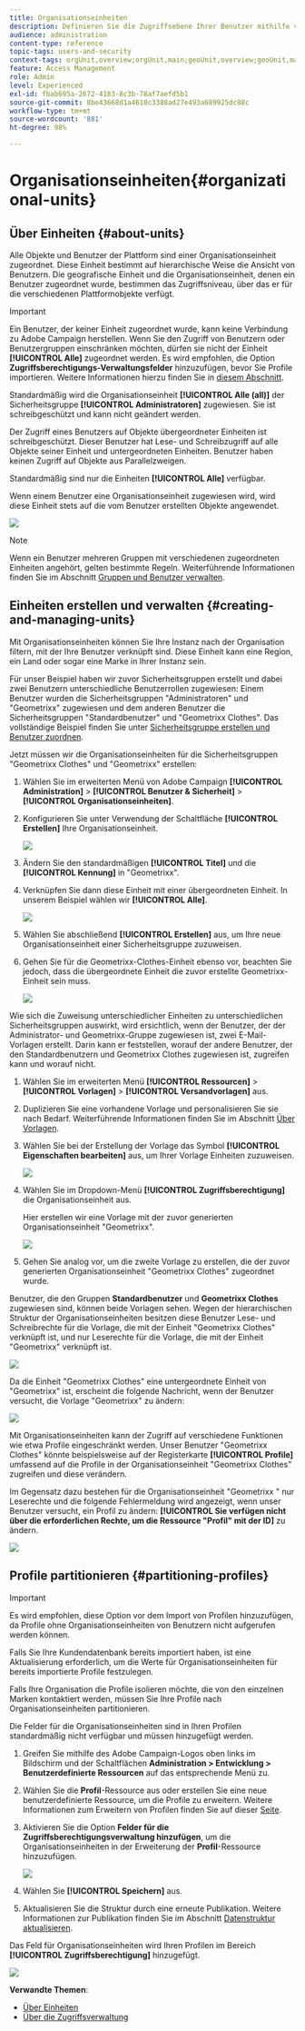 ```yaml
---
title: Organisationseinheiten
description: Definieren Sie die Zugriffsebene Ihrer Benutzer mithilfe von Organisationseinheiten.
audience: administration
content-type: reference
topic-tags: users-and-security
context-tags: orgUnit,overview;orgUnit,main;geoUnit,overview;geoUnit,main
feature: Access Management
role: Admin
level: Experienced
exl-id: fbab695a-2672-4183-8c3b-78af7aefd5b1
source-git-commit: 8be43668d1a4610c3388ad27e493a689925dc88c
workflow-type: tm+mt
source-wordcount: '881'
ht-degree: 98%

---
```


# Organisationseinheiten{#organizational-units}

## Über Einheiten {#about-units}

Alle Objekte und Benutzer der Plattform sind einer Organisationseinheit zugeordnet. Diese Einheit bestimmt auf hierarchische Weise die Ansicht von Benutzern. Die geografische Einheit und die Organisationseinheit, denen ein Benutzer zugeordnet wurde, bestimmen das Zugriffsniveau, über das er für die verschiedenen Plattformobjekte verfügt.

>[!IMPORTANT]
>
>Ein Benutzer, der keiner Einheit zugeordnet wurde, kann keine Verbindung zu Adobe Campaign herstellen. Wenn Sie den Zugriff von Benutzern oder Benutzergruppen einschränken möchten, dürfen sie nicht der Einheit **[!UICONTROL Alle]** zugeordnet werden. Es wird empfohlen, die Option **Zugriffsberechtigungs-Verwaltungsfelder** hinzuzufügen, bevor Sie Profile importieren. Weitere Informationen hierzu finden Sie in [diesem Abschnitt](../../administration/using/organizational-units.md#partitioning-profiles).
>
>Standardmäßig wird die Organisationseinheit **[!UICONTROL Alle (all)]** der Sicherheitsgruppe **[!UICONTROL Administratoren]** zugewiesen. Sie ist schreibgeschützt und kann nicht geändert werden.

Der Zugriff eines Benutzers auf Objekte übergeordneter Einheiten ist schreibgeschützt. Dieser Benutzer hat Lese- und Schreibzugriff auf alle Objekte seiner Einheit und untergeordneten Einheiten. Benutzer haben keinen Zugriff auf Objekte aus Parallelzweigen.

Standardmäßig sind nur die Einheiten **[!UICONTROL Alle]** verfügbar.

Wenn einem Benutzer eine Organisationseinheit zugewiesen wird, wird diese Einheit stets auf die vom Benutzer erstellten Objekte angewendet.

![](assets/user_management_2.png)

>[!NOTE]
>
>Wenn ein Benutzer mehreren Gruppen mit verschiedenen zugeordneten Einheiten angehört, gelten bestimmte Regeln. Weiterführende Informationen finden Sie im Abschnitt [Gruppen und Benutzer verwalten](../../administration/using/managing-groups-and-users.md).

## Einheiten erstellen und verwalten        {#creating-and-managing-units}

Mit Organisationseinheiten können Sie Ihre Instanz nach der Organisation filtern, mit der Ihre Benutzer verknüpft sind. Diese Einheit kann eine Region, ein Land oder sogar eine Marke in Ihrer Instanz sein.

Für unser Beispiel haben wir zuvor Sicherheitsgruppen erstellt und dabei zwei Benutzern unterschiedliche Benutzerrollen zugewiesen: Einem Benutzer wurden die Sicherheitsgruppen &quot;Administratoren&quot; und &quot;Geometrixx&quot; zugewiesen und dem anderen Benutzer die Sicherheitsgruppen &quot;Standardbenutzer&quot; und &quot;Geometrixx Clothes&quot;. Das vollständige Beispiel finden Sie unter [Sicherheitsgruppe erstellen und Benutzer zuordnen](../../administration/using/managing-groups-and-users.md#creating-a-security-group-and-assigning-users).

Jetzt müssen wir die Organisationseinheiten für die Sicherheitsgruppen &quot;Geometrixx Clothes&quot; und &quot;Geometrixx&quot; erstellen:

1. Wählen Sie im erweiterten Menü von Adobe Campaign **[!UICONTROL Administration]** > **[!UICONTROL Benutzer &amp; Sicherheit]** > **[!UICONTROL Organisationseinheiten]**.
1. Konfigurieren Sie unter Verwendung der Schaltfläche **[!UICONTROL Erstellen]** Ihre Organisationseinheit.

   ![](assets/manage_units_1.png)

1. Ändern Sie den standardmäßigen **[!UICONTROL Titel]** und die **[!UICONTROL Kennung]** in &quot;Geometrixx&quot;.
1. Verknüpfen Sie dann diese Einheit mit einer übergeordneten Einheit. In unserem Beispiel wählen wir **[!UICONTROL Alle]**.

   ![](assets/manage_units_2.png)

1. Wählen Sie abschließend **[!UICONTROL Erstellen]** aus, um Ihre neue Organisationseinheit einer Sicherheitsgruppe zuzuweisen.
1. Gehen Sie für die Geometrixx-Clothes-Einheit ebenso vor, beachten Sie jedoch, dass die übergeordnete Einheit die zuvor erstellte Geometrixx-Einheit sein muss.

   ![](assets/manage_units_3.png)

Wie sich die Zuweisung unterschiedlicher Einheiten zu unterschiedlichen Sicherheitsgruppen auswirkt, wird ersichtlich, wenn der Benutzer, der der Administrator- und Geometrixx-Gruppe zugewiesen ist, zwei E-Mail-Vorlagen erstellt. Darin kann er feststellen, worauf der andere Benutzer, der den Standardbenutzern und Geometrixx Clothes zugewiesen ist, zugreifen kann und worauf nicht.

1. Wählen Sie im erweiterten Menü **[!UICONTROL Ressourcen]** > **[!UICONTROL Vorlagen]** > **[!UICONTROL Versandvorlagen]** aus.
1. Duplizieren Sie eine vorhandene Vorlage und personalisieren Sie sie nach Bedarf. Weiterführende Informationen finden Sie im Abschnitt [Über Vorlagen](../../start/using/marketing-activity-templates.md).
1. Wählen Sie bei der Erstellung der Vorlage das Symbol **[!UICONTROL Eigenschaften bearbeiten]** aus, um Ihrer Vorlage Einheiten zuzuweisen.

   ![](assets/manage_units_6.png)

1. Wählen Sie im Dropdown-Menü **[!UICONTROL Zugriffsberechtigung]** die Organisationseinheit aus.

   Hier erstellen wir eine Vorlage mit der zuvor generierten Organisationseinheit &quot;Geometrixx&quot;.

   ![](assets/manage_units_5.png)

1. Gehen Sie analog vor, um die zweite Vorlage zu erstellen, die der zuvor generierten Organisationseinheit &quot;Geometrixx Clothes&quot; zugeordnet wurde.

Benutzer, die den Gruppen **Standardbenutzer** und **Geometrixx Clothes** zugewiesen sind, können beide Vorlagen sehen. Wegen der hierarchischen Struktur der Organisationseinheiten besitzen diese Benutzer Lese- und Schreibrechte für die Vorlage, die mit der Einheit &quot;Geometrixx Clothes&quot; verknüpft ist, und nur Leserechte für die Vorlage, die mit der Einheit &quot;Geometrixx&quot; verknüpft ist.

![](assets/manage_units_7.png)

Da die Einheit &quot;Geometrixx Clothes&quot; eine untergeordnete Einheit von &quot;Geometrixx&quot; ist, erscheint die folgende Nachricht, wenn der Benutzer versucht, die Vorlage &quot;Geometrixx&quot; zu ändern:

![](assets/manage_units_8.png)

Mit Organisationseinheiten kann der Zugriff auf verschiedene Funktionen wie etwa Profile eingeschränkt werden. Unser Benutzer &quot;Geometrixx Clothes&quot; könnte beispielsweise auf der Registerkarte **[!UICONTROL Profile]** umfassend auf die Profile in der Organisationseinheit &quot;Geometrixx Clothes&quot; zugreifen und diese verändern.

Im Gegensatz dazu bestehen für die Organisationseinheit &quot;Geometrixx &quot; nur Leserechte und die folgende Fehlermeldung wird angezeigt, wenn unser Benutzer versucht, ein Profil zu ändern: **[!UICONTROL Sie verfügen nicht über die erforderlichen Rechte, um die Ressource &quot;Profil&quot; mit der ID]** zu ändern.

![](assets/manage_units_10.png)

## Profile partitionieren {#partitioning-profiles}

>[!IMPORTANT]
>
>Es wird empfohlen, diese Option vor dem Import von Profilen hinzuzufügen, da Profile ohne Organisationseinheiten von Benutzern nicht aufgerufen werden können.
>
>Falls Sie Ihre Kundendatenbank bereits importiert haben, ist eine Aktualisierung erforderlich, um die Werte für Organisationseinheiten für bereits importierte Profile festzulegen.

Falls Ihre Organisation die Profile isolieren möchte, die von den einzelnen Marken kontaktiert werden, müssen Sie Ihre Profile nach Organisationseinheiten partitionieren.

Die Felder für die Organisationseinheiten sind in Ihren Profilen standardmäßig nicht verfügbar und müssen hinzugefügt werden.

1. Greifen Sie mithilfe des Adobe Campaign-Logos oben links im Bildschirm und der Schaltflächen **Administration > Entwicklung > Benutzerdefinierte Ressourcen** auf das entsprechende Menü zu.
1. Wählen Sie die **Profil**-Ressource aus oder erstellen Sie eine neue benutzerdefinierte Ressource, um die Profile zu erweitern. Weitere Informationen zum Erweitern von Profilen finden Sie auf dieser [Seite](../../developing/using/extending-the-profile-resource-with-a-new-field.md#step-1--extend-the-profile-resource).
1. Aktivieren Sie die Option **Felder für die Zugriffsberechtigungsverwaltung hinzufügen**, um die Organisationseinheiten in der Erweiterung der **Profil**-Ressource hinzuzufügen.

   ![](assets/user_management_9.png)

1. Wählen Sie **[!UICONTROL Speichern]** aus.
1. Aktualisieren Sie die Struktur durch eine erneute Publikation. Weitere Informationen zur Publikation finden Sie im Abschnitt [Datenstruktur aktualisieren](../../developing/using/updating-the-database-structure.md).

Das Feld für Organisationseinheiten wird Ihren Profilen im Bereich **[!UICONTROL Zugriffsberechtigung]** hinzugefügt.

![](assets/user_management_10.png)

**Verwandte Themen**:

* [Über Einheiten](../../administration/using/organizational-units.md#about-units)
* [Über die Zugriffsverwaltung](../../administration/using/about-access-management.md)
